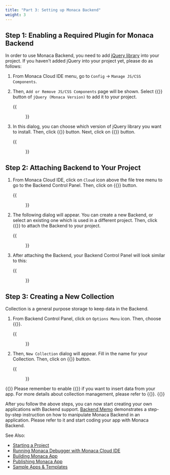 ```yaml
---
title: "Part 3: Setting up Monaca Backend"
weight: 3
---
```


## Step 1: Enabling a Required Plugin for Monaca Backend


In order to use Monaca Backend, you need to add [jQuery
library](https://jquery.com/) into your project. If you haven't added
jQuery into your project yet, please do as follows:

1.  From Monaca Cloud IDE menu, go to `Config` &rarr; `Manage JS/CSS Components`.
2.  Then, `Add or Remove JS/CSS Components` page will be shown. Select {{<guilabel name="Add">}} button of `jQuery (Monaca Version)` to add it to your project.

    {{<figure src="/images/monaca_ide/tutorial/adding_backend/1.png">}}

3.  In this dialog, you can choose which version of jQuery library you want to install. Then, click {{<guilabel name="Start Install">}} button. Next, click on {{<guilabel name="OK">}} button.

    {{<figure src="/images/monaca_ide/tutorial/adding_backend/2.png">}}

## Step 2: Attaching Backend to Your Project

1.  From Monaca Cloud IDE, click on `Cloud` icon above the file tree menu
    to go to the Backend Control Panel. Then, click on {{<guilabel name="Start Using Backend">}}
    button.

    {{<figure src="/images/monaca_ide/tutorial/adding_backend/3.png">}}

2.  The following dialog will appear. You can create a new Backend, or
    select an existing one which is used in a different project. Then,
    click {{<guilabel name="Apply">}} to attach the Backend to your project.

    {{<figure src="/images/monaca_ide/tutorial/adding_backend/4.png">}}

3.  After attaching the Backend, your Backend Control Panel will look similar to this:

    {{<figure src="/images/monaca_ide/tutorial/adding_backend/5.png">}}

## Step 3: Creating a New Collection

Collection is a general purpose storage to keep data in the Backend.

1.  From Backend Control Panel, click on `Options Menu` icon. Then, choose
    {{<guilabel name="New Collection...">}}.

    {{<figure src="/images/monaca_ide/tutorial/adding_backend/6.png">}}

2.  Then, `New Collection` dialog will appear. Fill in the name for your
    Collection. Then, click on {{<guilabel name="Add">}} button.

    {{<figure src="/images/monaca_ide/tutorial/adding_backend/7.png">}}

{{<note>}}
    Please remember to enable {{<guilabel name="Allow JavaScript API to insert data">}} if you want to insert data from your app. For more details about collection management, please refer to {{<link href="/en/backend/manual/control_operations/#collection_management" title="Collection Management">}}.
{{</note>}}

After you follow the above steps, you can now start creating your own
applications with Backend support. [Backend Memo](/en/sampleapp/samples/backend_memo) demonstrates
a step-by-step instruction on how to manipulate Monaca Backend in an
application. Please refer to it and start coding your app with Monaca
Backend.

See Also:

- [Starting a Project](starting_project/)
- [Running Monaca Debugger with Monaca Cloud IDE](testing_debugging/)
- [Building Monaca App](building_app/)
- [Publishing Monaca App](publishing_app/)
- [Sample Apps & Templates](/en/sampleapp/samples)